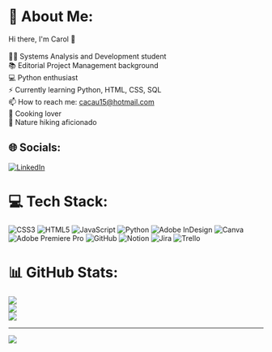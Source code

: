 # 💫 About Me:
Hi there, I'm Carol 👋<br><br>👨‍💻 Systems Analysis and Development student<br>📚 Editorial Project Management background<br>💻 Python enthusiast<br>⚡ Currently learning Python, HTML, CSS, SQL<br>📫 How to reach me: cacau15@hotmail.com<br>🍳 Cooking lover<br>🌲 Nature hiking aficionado


## 🌐 Socials:
[![LinkedIn](https://img.shields.io/badge/LinkedIn-%230077B5.svg?logo=linkedin&logoColor=white)](https://linkedin.com/in/carolina-marani-lima) 

# 💻 Tech Stack:
![CSS3](https://img.shields.io/badge/css3-%231572B6.svg?style=for-the-badge&logo=css3&logoColor=white) ![HTML5](https://img.shields.io/badge/html5-%23E34F26.svg?style=for-the-badge&logo=html5&logoColor=white) ![JavaScript](https://img.shields.io/badge/javascript-%23323330.svg?style=for-the-badge&logo=javascript&logoColor=%23F7DF1E) ![Python](https://img.shields.io/badge/python-3670A0?style=for-the-badge&logo=python&logoColor=ffdd54) ![Adobe InDesign](https://img.shields.io/badge/Adobe%20InDesign-49021F?style=for-the-badge&logo=adobeindesign&logoColor=FF3366) ![Canva](https://img.shields.io/badge/Canva-%2300C4CC.svg?style=for-the-badge&logo=Canva&logoColor=white) ![Adobe Premiere Pro](https://img.shields.io/badge/Adobe%20Premiere%20Pro-9999FF.svg?style=for-the-badge&logo=Adobe%20Premiere%20Pro&logoColor=white) ![GitHub](https://img.shields.io/badge/github-%23121011.svg?style=for-the-badge&logo=github&logoColor=white) ![Notion](https://img.shields.io/badge/Notion-%23000000.svg?style=for-the-badge&logo=notion&logoColor=white) ![Jira](https://img.shields.io/badge/jira-%230A0FFF.svg?style=for-the-badge&logo=jira&logoColor=white) ![Trello](https://img.shields.io/badge/Trello-%23026AA7.svg?style=for-the-badge&logo=Trello&logoColor=white)
# 📊 GitHub Stats:
![](https://github-readme-stats.vercel.app/api?username=caroldoes&theme=default&hide_border=false&include_all_commits=true&count_private=true)<br/>
![](https://github-readme-streak-stats.herokuapp.com/?user=caroldoes&theme=default&hide_border=false)<br/>
![](https://github-readme-stats.vercel.app/api/top-langs/?username=caroldoes&theme=default&hide_border=false&include_all_commits=true&count_private=true&layout=compact)

---
[![](https://visitcount.itsvg.in/api?id=caroldoes&icon=0&color=0)](https://visitcount.itsvg.in)

<!-- Proudly created with GPRM ( https://gprm.itsvg.in ) -->
